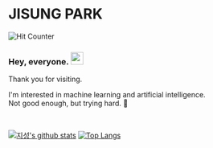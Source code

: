 # JISUNG PARK

![Hit Counter](https://visitor-badge.laobi.icu/badge?page_id=vivaan-park.vivaan-park)

### Hey, everyone. <img src="https://raw.githubusercontent.com/MartinHeinz/MartinHeinz/master/wave.gif" width="25px">
Thank you for visiting.
  
I'm interested in machine learning and artificial intelligence.  
Not good enough, but trying hard. 🌱

<br>

[![지성's github stats](https://github-readme-stats.vercel.app/api?username=vivaan-park&show_icons=true&hide_border=true&theme=merko&count_private=true)](https://github.com/vivaan-park)
[![Top Langs](https://github-readme-stats.vercel.app/api/top-langs/?username=vivaan-park&theme=merko&layout=compact)](https://github.com/vivaan-park)

<!--
**vivaan-park/vivaan-park** is a ✨ _special_ ✨ repository because its `README.md` (this file) appears on your GitHub profile.

Here are some ideas to get you started:

- 🔭 I’m currently working on ...
- 🌱 I’m currently learning ...
- 👯 I’m looking to collaborate on ...
- 🤔 I’m looking for help with ...
- 💬 Ask me about ...
- 📫 How to reach me: ...
- 😄 Pronouns: ...
- ⚡ Fun fact: ...
-->

